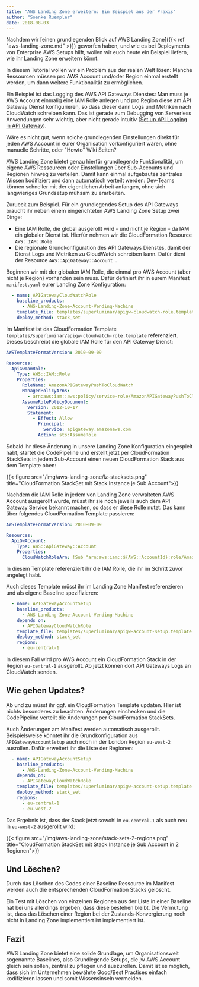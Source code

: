 ```yaml
---
title: "AWS Landing Zone erweitern: Ein Beispiel aus der Praxis"
author: "Soenke Ruempler"
date: 2018-08-03
---
```


Nachdem wir [einen grundlegenden Blick auf AWS Landing Zone]({{< ref "aws-landing-zone.md" >}}) geworfen haben, und wie es bei Deployments von Enterprise AWS Setups hilft, wollen wir euch heute ein Beispiel liefern, wie ihr Landing Zone erweitern könnt.

In diesem Tutorial wollen wir ein Problem aus der realen Welt lösen: Manche Ressourcen müssen pro AWS Account und/oder Region einmal erstellt werden, um dann weitere Funktionalität zu ermöglichen.

Ein Beispiel ist das Logging des AWS API Gateways Dienstes: Man muss je AWS Account einmalig eine IAM Rolle anlegen und pro Region diese am API Gateway Dienst konfigurieren, so dass dieser dann Logs und Metriken nach CloudWatch schreiben kann. Das ist gerade zum Debugging von Serverless Anwendungen sehr wichtig, aber nicht gerade intuitiv ([Set up API Logging in API Gateway](https://docs.aws.amazon.com/apigateway/latest/developerguide/set-up-logging.html)).

Wäre es nicht gut, wenn solche grundlegenden Einstellungen direkt für jeden AWS Account in eurer Organisation vorkonfiguriert wären, ohne manuelle Schritte, oder "Howto" Wiki Seiten?

AWS Landing Zone bietet genau hierfür grundlegende Funktionalität, um eigene AWS Ressourcen oder Einstellungen über Sub-Accounts und Regionen hinweg zu verteilen. Damit kann einmal aufgebautes zentrales Wissen kodifiziert und dann automatisch verteilt werden: Dev-Teams können schneller mit der eigentlichen Arbeit anfangen, ohne sich langwieriges Grundsetup mühsam zu erarbeiten.

Zurueck zum Beispiel. Für ein grundlegendes Setup des API Gateways braucht ihr neben einem eingerichteten AWS Landing Zone Setup zwei Dinge:

 - Eine IAM Rolle, die global ausgerollt wird - und nicht je Region - da IAM ein globaler Dienst ist. Hierfür nehmen wir die CloudFormation Resource `AWS::IAM::Role`
 - Die regionale Grundkonfiguration des API Gateways Dienstes, damit der Dienst Logs und Metriken zu CloudWatch schreiben kann. Dafür dient der Resource `AWS::ApiGateway::Account
`.

Beginnen wir mit der globalen IAM Rolle, die einmal pro AWS Account (aber nicht je Region) vorhanden sein muss. Dafür definiert ihr in eurem Manifest `manifest.yaml` eurer Landing Zone Konfiguration:

```yaml
  - name: APIGatewayCloudWatchRole
    baseline_products:
      - AWS-Landing-Zone-Account-Vending-Machine
    template_file: templates/superluminar/apigw-cloudwatch-role.template
    deploy_method: stack_set
```

Im Manifest ist das CloudFormation Template `templates/superluminar/apigw-cloudwatch-role.template` referenziert. Dieses beschreibt die globale IAM Rolle für den API Gateway Dienst:

```yaml
AWSTemplateFormatVersion: 2010-09-09

Resources:
  ApiGwIamRole:
    Type: AWS::IAM::Role
    Properties:
      RoleName: AmazonAPIGatewayPushToCloudWatch
      ManagedPolicyArns:
        - arn:aws:iam::aws:policy/service-role/AmazonAPIGatewayPushToCloudWatchLogs
      AssumeRolePolicyDocument:
        Version: 2012-10-17
        Statement:
          - Effect: Allow
            Principal:
              Service: apigateway.amazonaws.com
            Action: sts:AssumeRole
```

Sobald ihr diese Änderung in unsere Landing Zone Konfiguration eingespielt habt, startet die CodePipeline und erstellt jetzt per CloudFormation StackSets in jedem Sub-Account einen neuen CloudFormation Stack aus dem Template oben:

{{< figure src="/img/aws-landing-zone/lz-stacksets.png" title="CloudFormation StackSet mit Stack Instance je Sub Account">}}

Nachdem die IAM Rolle in jedem von Landing Zone verwalteten AWS Account ausgerollt wurde, müsst ihr sie noch jeweils auch dem API Gateway Service bekannt machen, so dass er diese Rolle nutzt. Das kann über folgendes CloudFormation Template passieren:

```yaml
AWSTemplateFormatVersion: 2010-09-09

Resources:
  ApiGwAccount:
    Type: AWS::ApiGateway::Account
    Properties:
      CloudWatchRoleArn: !Sub "arn:aws:iam::${AWS::AccountId}:role/AmazonAPIGatewayPushToCloudWatch"
```
In diesem Template referenziert ihr die IAM Rolle, die ihr im Schritt zuvor angelegt habt.

Auch dieses Template müsst ihr im Landing Zone Manifest referenzieren und als eigene Baseline spezifizieren:

```yaml
  - name: APIGatewayAccountSetup
    baseline_products:
      - AWS-Landing-Zone-Account-Vending-Machine
    depends_on:
      - APIGatewayCloudWatchRole
    template_file: templates/superluminar/apigw-account-setup.template
    deploy_method: stack_set
    regions:
      - eu-central-1
```

In diesem Fall wird pro AWS Account ein CloudFormation Stack in der Region `eu-central-1` ausgerollt. Ab jetzt können dort API Gateways Logs an CloudWatch senden.

## Wie gehen Updates?

Ab und zu müsst ihr ggf. ein CloudFormation Template updaten. Hier ist nichts besonderes zu beachten: Änderungen einchecken und die CodePipeline verteilt die Änderungen per CloudFormation StackSets.

Auch Änderungen am Manifest werden automatisch ausgerollt. Beispielsweise könntet ihr die Grundkonfiguration aus `APIGatewayAccountSetup` auch noch in der London Region `eu-west-2` ausrollen. Dafür erweitert ihr die Liste der Regionen:

```yaml
  - name: APIGatewayAccountSetup
    baseline_products:
      - AWS-Landing-Zone-Account-Vending-Machine
    depends_on:
      - APIGatewayCloudWatchRole
    template_file: templates/superluminar/apigw-account-setup.template
    deploy_method: stack_set
    regions:
      - eu-central-1
      - eu-west-2
```

Das Ergebnis ist, dass der Stack jetzt sowohl in `eu-central-1` als auch neu in `eu-west-2` ausgerollt wird:

{{< figure src="/img/aws-landing-zone/stack-sets-2-regions.png" title="CloudFormation StackSet mit Stack Instance je Sub Account in 2 Regionen">}}

## Und Löschen?   

Durch das Löschen des Codes einer Baseline Ressource im Manifest werden auch die entsprechenden CloudFormation Stacks gelöscht.

Ein Test mit Löschen von einzelnen Regionen aus der Liste in einer Baseline hat bei uns allerdings ergeben, dass diese bestehen bleibt. Die Vermutung ist, dass das Löschen einer Region bei der Zustands-Konvergierung noch nicht in Landing Zone implementiert ist implementiert ist.

## Fazit

AWS Landing Zone bietet eine solide Grundlage, um Organisationsweit sogenannte Baselines, also Grundlegende Setups, die jw AWS Account gleich sein sollen, zentral zu pflegen und auszurollen. Damit ist es möglich, dass sich im Unternehmen bewährte Good/Best Practises einfach kodifizieren lassen und somit Wissensinseln vermeiden.